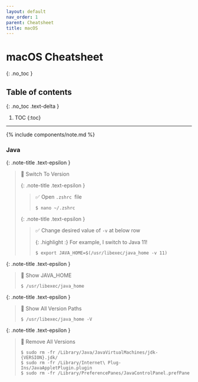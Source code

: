 ```yaml
---
layout: default
nav_order: 1
parent: Cheatsheet
title: macOS
---
```


# macOS Cheatsheet
{: .no_toc }

## Table of contents
{: .no_toc .text-delta }

1. TOC
{:toc}
---

{% include components/note.md %}

### Java

{: .note-title .text-epsilon }
> 🔲 Switch To Version
>
> {: .note-title .text-epsilon }
>> ✅ Open `.zshrc `file
>>
>> `$ nano ~/.zshrc`
>
> {: .note-title .text-epsilon }
>> ✅ Change desired value of `-v` at below row
>>
>> {: .highlight :}
>> For example, I switch to Java 11!
>>
>> `$ export JAVA_HOME=$(/usr/libexec/java_home -v 11)`

{: .note-title .text-epsilon }
> 🔲 Show JAVA_HOME
>
> `$ /usr/libexec/java_home`

{: .note-title .text-epsilon }
> 🔲 Show All Version Paths
>
> `$ /usr/libexec/java_home -V`

{: .note-title .text-epsilon }
> 🔲 Remove All Versions
>
> `$ sudo rm -fr /Library/Java/JavaVirtualMachines/jdk-{VERSION}.jdk/`<br>
> `$ sudo rm -fr /Library/Internet\ Plug-Ins/JavaAppletPlugin.plugin`<br>
> `$ sudo rm -fr /Library/PreferencePanes/JavaControlPanel.prefPane`
